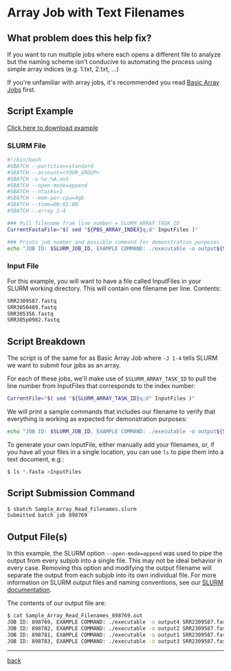 # Array Job with Text Filenames
## What problem does this help fix?
If you want to run multiple jobs where each opens a different file to analyze but the naming scheme isn't conducive to automating the process using simple array indices (e.g. 1.txt, 2.txt, ...)

If you're unfamiliar with array jobs, it's recommended you read [Basic Array Jobs](../Basic-Array-Job) first.

## Script Example
[Click here to download example](Sample_Array_Read_Filenames.tar.gz)

### SLURM File
 ```bash
 #!/bin/bash
#SBATCH --partition=standard
#SBATCH --account=<YOUR_GROUP>
#SBATCH -o %x_%A.out
#SBATCH --open-mode=append
#SBATCH --ntasks=1
#SBATCH --mem-per-cpu=4gb
#SBATCH --time=00:01:00
#SBATCH --array 1-4

### Pull filename from line number = SLURM_ARRAY_TASK_ID
CurrentFastaFile="$( sed "${PBS_ARRAY_INDEX}q;d" InputFiles )"

### Prints job number and possible command for demonstration purposes
echo "JOB ID: $SLURM_JOB_ID, EXAMPLE COMMAND: ./executable -o output${SLURM_ARRAY_TASK_ID} ${CurrentFastaFile}"
```
### Input File
For this example, you will want to have a file called InputFiles in your SLURM working directory. This will contain one filename per line. Contents:
```bash
SRR2309587.fastq
SRR3050489.fastq
SRR305356.fastq
SRR305p0982.fastq
```

## Script Breakdown
The script is of the same for as Basic Array Job where ```-J 1-4``` tells SLURM we want to submit four jpbs as an array.

For each of these jobs, we'll make use of ```$SLURM_ARRAY_TASK_ID``` to pull the line number from InputFiles that corresponds to the index number:
```bash
CurrentFile="$( sed "${SLURM_ARRAY_TASK_ID}q;d" InputFiles )"
```
We will print a sample commands that includes our filename to verify that everything is working as expected for demonstration purposes:
```bash
echo "JOB ID: $SLURM_JOB_ID, EXAMPLE COMMAND: ./executable -o output${SLURM_ARRAY_TASK_ID} ${CurrentFastaFile}"
```
To generate your own InputFile, either manually add your filenames, or, if you have all your files in a single location, you can use ```ls``` to pipe them into a text document, e.g.:
```bash
$ ls *.fasta >InputFiles
```

## Script Submission Command
```bash
$ sbatch Sample_Array_Read_Filenames.slurm 
Submitted batch job 898769
```

## Output File(s)
In this example, the SLURM option ```--open-mode=append``` was used to pipe the output from every subjob into a single file. This may not be ideal behavior in every case. Removing this option and modifying the output filename will separate the output from each subjob into its own individual file. For more information on SLURM output files and naming conventions, see our [SLURM documentation](https://public.confluence.arizona.edu/pages/viewpage.action?pageId=93160866).

The contents of our output file are: 
```bash
$ cat Sample_Array_Read_Filenames_898769.out 
JOB ID: 898769, EXAMPLE COMMAND: ./executable -o output4 SRR2309587.fastq
JOB ID: 898782, EXAMPLE COMMAND: ./executable -o output2 SRR2309587.fastq
JOB ID: 898781, EXAMPLE COMMAND: ./executable -o output1 SRR2309587.fastq
JOB ID: 898783, EXAMPLE COMMAND: ./executable -o output3 SRR2309587.fastq
```
--------
[back](../)

